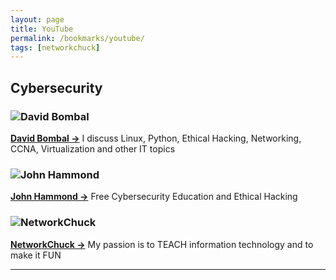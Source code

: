 ```yaml
---
layout: page
title: YouTube
permalink: /bookmarks/youtube/
tags: [networkchuck]
---
```


## Cybersecurity

### ![David Bombal](https://yt3.googleusercontent.com/BHBUxrUCPIYlg0k0m80ik0B72cSvovty6pLH6oQaBW3YsIigZrivjzK9J08BhNff5_xJkS2feQ=s160-c-k-c0x00ffffff-no-rj)

**[David Bombal →](https://www.youtube.com/@davidbombal)**
I discuss Linux, Python, Ethical Hacking, Networking, CCNA, Virtualization and other IT topics

### ![John Hammond](https://yt3.googleusercontent.com/z4IRMWHxCA23E2Xb9z5-Aob4Wt1I6StDTUFUoGADbedjRWT3ycbdWJBI2uRFwVEyzgcftrF7eFk=s160-c-k-c0x00ffffff-no-rj)

**[John Hammond →](https://www.youtube.com/@_JohnHammond)**
Free Cybersecurity Education and Ethical Hacking

### ![NetworkChuck](https://yt3.googleusercontent.com/ytc/AIdro_k01-_GpvVZW8w4ULtaQaa55ls8aMf2a5dXhIe56pjMvG0=s160-c-k-c0x00ffffff-no-rj)

**[NetworkChuck →](https://www.youtube.com/@networkchuck)**
My passion is to TEACH information technology and to make it FUN

---
<!--
## xLights

### ![Pixel Pro Displays](https://yt3.googleusercontent.com/OBiev9QHGtZsUIfSdGz9TnQO7A_XBeCeQsnmINckYtwnNT59mm3TJotacXn7fciRF-uqE_vxvQ=s160-c-k-c0x00ffffff-no-rj) Pixel Pro Displays

Our YouTube channel is your ultimate destination for a dazzling world of light displays, captivating tutorials, and awe-inspiring holiday magic.

**[Visit Channel →](https://www.youtube.com/@PixelProDisplays)** -->

